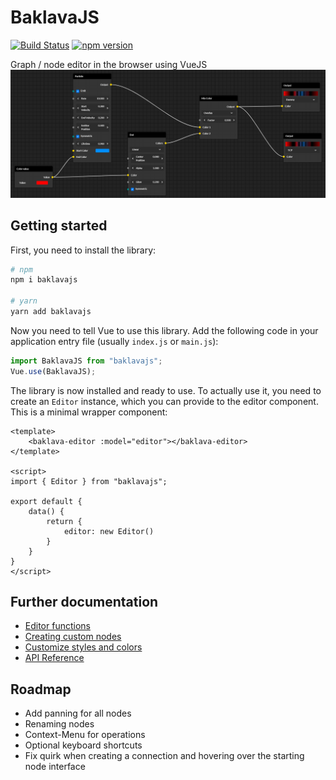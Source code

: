 # BaklavaJS

[![Build Status](https://travis-ci.org/newcat/baklavajs.svg?branch=master)](https://travis-ci.org/newcat/baklavajs)
[![npm version](https://badge.fury.io/js/baklavajs.svg)](https://badge.fury.io/js/baklavajs)

Graph / node editor in the browser using VueJS
![example](docs/img/example.png)

## Getting started
First, you need to install the library:
```bash
# npm
npm i baklavajs

# yarn
yarn add baklavajs
```

Now you need to tell Vue to use this library. Add the following code in your application entry file (usually `index.js` or `main.js`):
```js
import BaklavaJS from "baklavajs";
Vue.use(BaklavaJS);
```

The library is now installed and ready to use.
To actually use it, you need to create an `Editor` instance, which you can provide to the editor component.
This is a minimal wrapper component:
```vue
<template>
    <baklava-editor :model="editor"></baklava-editor>
</template>

<script>
import { Editor } from "baklavajs";

export default {
    data() {
        return {
            editor: new Editor()
        }
    }
}
</script>
```

## Further documentation
* [Editor functions](docs/editor.md)
* [Creating custom nodes](docs/nodes.md)
* [Customize styles and colors](docs/styling.md)
* [API Reference](docs/api.md)

## Roadmap
* Add panning for all nodes
* Renaming nodes
* Context-Menu for operations
* Optional keyboard shortcuts
* Fix quirk when creating a connection and hovering over the starting node interface